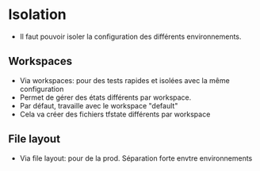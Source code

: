 # Isolation

* Il faut pouvoir isoler la configuration des différents environnements.

## Workspaces

* Via workspaces: pour des tests rapides et isolées avec la même configuration
* Permet de gérer des états différents par workspace.
* Par défaut, travaille avec le workspace "default"
* Cela va créer des fichiers tfstate différents par workspace

## File layout

* Via file layout: pour de la prod. Séparation forte envtre environnements

